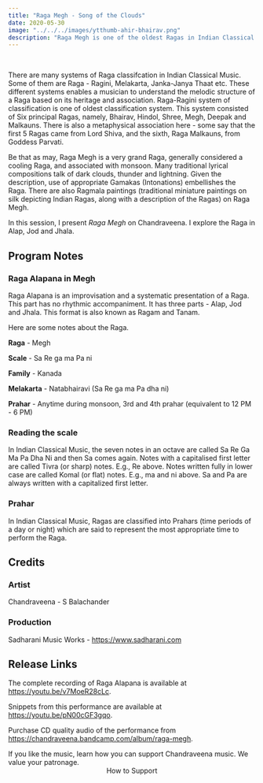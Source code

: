 ```yaml
---
title: "Raga Megh - Song of the Clouds"
date: 2020-05-30
image: "../../../images/ytthumb-ahir-bhairav.png"
description: "Raga Megh is one of the oldest Ragas in Indian Classical Music. It is considered as one of the six principal Ragas in the Raga - Ragini classification of Ragas in Indian Classical Music."
---
```

<you-tube videoid="v7MoeR28cLc"></you-tube>
<br>

There are many systems of Raga classifcation in Indian Classical Music. Some of them are Raga - Ragini, Melakarta, Janka-Janya Thaat etc. These different systems enables a musician to understand the melodic structure of a Raga based on its heritage and association. Raga-Ragini system of classification is one of oldest classification system. This system consisted of Six principal Ragas, namely, Bhairav, Hindol, Shree, Megh, Deepak and Malkauns. There is also a metaphysical association here - some say that the first 5 Ragas came from Lord Shiva, and the sixth, Raga Malkauns, from Goddess Parvati. 

Be that as may, Raga Megh is a very grand Raga, generally considered a cooling Raga, and associated with monsoon. Many traditional lyrical compositions talk of dark clouds, thunder and lightning. Given the description, use of appropriate Gamakas (Intonations) embellishes the Raga. There are also Ragmala paintings (traditional miniature paintings on silk depicting Indian Ragas, along with a description of the Ragas) on Raga Megh.

In this session, I present *Raga Megh* on Chandraveena. I explore the Raga in Alap, Jod and Jhala.

## Program Notes

### Raga Alapana in Megh
Raga Alapana is an improvisation and a systematic presentation of a Raga. This part has no rhythmic accompaniment. It has three parts - Alap, Jod and Jhala. This format is also known as Ragam and Tanam.

Here are some notes about the Raga.

**Raga** - Megh

**Scale** - Sa Re ga ma Pa ni

**Family** - Kanada

**Melakarta** - Natabhairavi (Sa Re ga ma Pa dha ni)

**Prahar** - Anytime during monsoon, 3rd and 4th prahar (equivalent to 12 PM - 6 PM)

### Reading the scale
In Indian Classical Music, the seven notes in an octave are called Sa Re Ga Ma Pa Dha Ni and then Sa comes again. Notes with a capitalised first letter are called Tivra (or sharp) notes. E.g., Re above. Notes written fully in lower case are called Komal (or flat) notes. E.g., ma and ni above. Sa and Pa are always written with a capitalized first letter.

### Prahar
In Indian Classical Music, Ragas are classified into Prahars (time periods of a day or night) which are said to represent the most appropriate time to perform the Raga.

## Credits
### Artist
Chandraveena - S Balachander

### Production
Sadharani Music Works - https://www.sadharani.com

## Release Links
The complete recording of Raga Alapana is available at https://youtu.be/v7MoeR28cLc.

Snippets from this performance are available at https://youtu.be/pN00cGF3gqo.

Purchase CD quality audio of the performance from https://chandraveena.bandcamp.com/album/raga-megh.

<notice-box>
If you like the music, learn how you can support Chandraveena music. We value your patronage.
<div style="text-align:center">
<my-button to="/support/">How to Support</my-button>
</div>
</notice-box>
